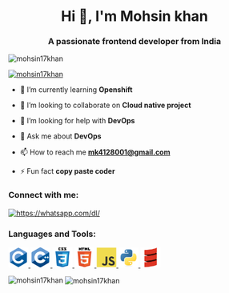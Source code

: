 <h1 align="center">Hi 👋, I'm Mohsin khan</h1>
<h3 align="center">A passionate frontend developer from India</h3>

<p align="left"> <img src="https://komarev.com/ghpvc/?username=mohsin17khan&label=Profile%20views&color=0e75b6&style=flat" alt="mohsin17khan" /> </p>

<p align="left"> <a href="https://github.com/ryo-ma/github-profile-trophy"><img src="https://github-profile-trophy.vercel.app/?username=mohsin17khan" alt="mohsin17khan" /></a> </p>

- 🌱 I’m currently learning **Openshift**

- 👯 I’m looking to collaborate on **Cloud native project**

- 🤝 I’m looking for help with **DevOps**

- 💬 Ask me about **DevOps**

- 📫 How to reach me **mk4128001@gmail.com**

- ⚡ Fun fact **copy paste coder**

<h3 align="left">Connect with me:</h3>
<p align="left">
<a href="https://instagram.com/https://whatsapp.com/dl/" target="blank"><img align="center" src="https://raw.githubusercontent.com/rahuldkjain/github-profile-readme-generator/master/src/images/icons/Social/instagram.svg" alt="https://whatsapp.com/dl/" height="30" width="40" /></a>
</p>

<h3 align="left">Languages and Tools:</h3>
<p align="left"> <a href="https://www.cprogramming.com/" target="_blank" rel="noreferrer"> <img src="https://raw.githubusercontent.com/devicons/devicon/master/icons/c/c-original.svg" alt="c" width="40" height="40"/> </a> <a href="https://www.w3schools.com/cpp/" target="_blank" rel="noreferrer"> <img src="https://raw.githubusercontent.com/devicons/devicon/master/icons/cplusplus/cplusplus-original.svg" alt="cplusplus" width="40" height="40"/> </a> <a href="https://www.w3schools.com/css/" target="_blank" rel="noreferrer"> <img src="https://raw.githubusercontent.com/devicons/devicon/master/icons/css3/css3-original-wordmark.svg" alt="css3" width="40" height="40"/> </a> <a href="https://www.w3.org/html/" target="_blank" rel="noreferrer"> <img src="https://raw.githubusercontent.com/devicons/devicon/master/icons/html5/html5-original-wordmark.svg" alt="html5" width="40" height="40"/> </a> <a href="https://developer.mozilla.org/en-US/docs/Web/JavaScript" target="_blank" rel="noreferrer"> <img src="https://raw.githubusercontent.com/devicons/devicon/master/icons/javascript/javascript-original.svg" alt="javascript" width="40" height="40"/> </a> <a href="https://www.python.org" target="_blank" rel="noreferrer"> <img src="https://raw.githubusercontent.com/devicons/devicon/master/icons/python/python-original.svg" alt="python" width="40" height="40"/> </a> <a href="https://www.scala-lang.org" target="_blank" rel="noreferrer"> <img src="https://raw.githubusercontent.com/devicons/devicon/master/icons/scala/scala-original.svg" alt="scala" width="40" height="40"/> </a> </p>

<p><img align="left" src="https://github-readme-stats.vercel.app/api/top-langs?username=mohsin17khan&show_icons=true&locale=en&layout=compact" alt="mohsin17khan" /></p>

<p>&nbsp;<img align="center" src="https://github-readme-stats.vercel.app/api?username=mohsin17khan&show_icons=true&locale=en" alt="mohsin17khan" /></p>


